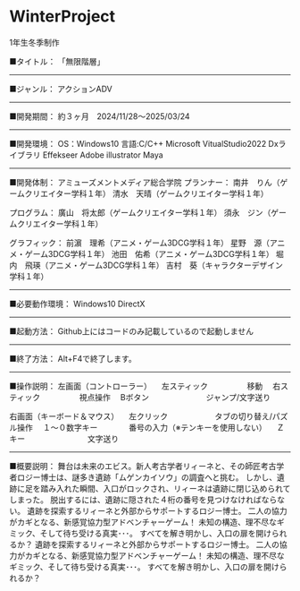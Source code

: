 # WinterProject
1年生冬季制作

■タイトル：
「無限階層」

-------------------------------
■ジャンル：
アクションADV

-------------------------------
■開発期間：
約３ヶ月　2024/11/28～2025/03/24

-------------------------------
■開発環境：
OS：Windows10
言語:C/C++
Microsoft VitualStudio2022
Dxライブラリ
Effekseer
Adobe illustrator
Maya

-------------------------------
■開発体制：
アミューズメントメディア総合学院
プランナー：
南井　りん（ゲームクリエイター学科１年）
清水　天晴（ゲームクリエイター学科１年）

プログラム：
廣山　将太郎（ゲームクリエイター学科１年）
須永　ジン（ゲームクリエイター学科１年）

グラフィック：
前濵　理希（アニメ・ゲーム3DCG学科１年）
星野　源（アニメ・ゲーム3DCG学科１年）
池田　佑希（アニメ・ゲーム3DCG学科１年）
堀内　飛瑛（アニメ・ゲーム3DCG学科１年）
吉村　葵（キャラクターデザイン学科１年）

-------------------------------
■必要動作環境：
Windows10
DirectX

-------------------------------
■起動方法：
Github上にはコードのみ記載しているので起動しません

-------------------------------
■終了方法：
Alt+F4で終了します。

-------------------------------
■操作説明：
左画面（コントローラー）
　左スティック　　　　　移動
　右スティック　　　　　視点操作
　Bボタン　　　　　　　 ジャンプ/文字送り
 
右画面（キーボード＆マウス）
　左クリック　　　　　　タブの切り替え/パズル操作
　１～０数字キー　　　　番号の入力（※テンキーを使用しない）
　Ｚキー　　　　　　　　文字送り
 
-------------------------------
■概要説明：
舞台は未来のエビス。新人考古学者リィーネと、その師匠考古学者ロジー博士は、謎多き遺跡「ムゲンカイソウ」の調査へと挑む。
しかし、遺跡に足を踏み入れた瞬間、入口がロックされ、リィーネは遺跡に閉じ込められてしまった。
脱出するには、遺跡に隠された４桁の番号を見つけなければならない。
遺跡を探索するリィーネと外部からサポートするロジー博士。
二人の協力がカギとなる、新感覚協力型アドベンチャーゲーム！
未知の構造、理不尽なギミック、そして待ち受ける真実･･･。
すべてを解き明かし、入口の扉を開けられるか？
遺跡を探索するリィーネと外部からサポートするロジー博士。
二人の協力がカギとなる、新感覚協力型アドベンチャーゲーム！
未知の構造、理不尽なギミック、そして待ち受ける真実･･･。
すべてを解き明かし、入口の扉を開けられるか？
